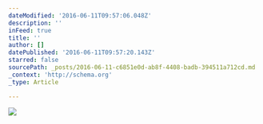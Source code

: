 ```yaml
---
dateModified: '2016-06-11T09:57:06.048Z'
description: ''
inFeed: true
title: ''
author: []
datePublished: '2016-06-11T09:57:20.143Z'
starred: false
sourcePath: _posts/2016-06-11-c6851e0d-ab8f-4408-badb-394511a712cd.md
_context: 'http://schema.org'
_type: Article

---
```

![](https://the-grid-user-content.s3-us-west-2.amazonaws.com/fb4c3b27-aa78-4eb0-8640-758ea5cd78d7.jpg)